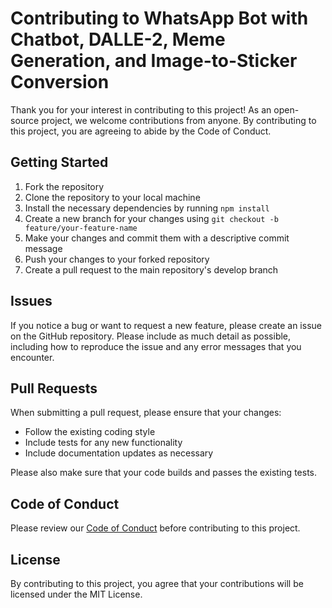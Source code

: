 # Contributing to WhatsApp Bot with Chatbot, DALLE-2, Meme Generation, and Image-to-Sticker Conversion

Thank you for your interest in contributing to this project! As an open-source project, we welcome contributions from anyone. By contributing to this project, you are agreeing to abide by the Code of Conduct.

## Getting Started
1. Fork the repository
2. Clone the repository to your local machine
3. Install the necessary dependencies by running `npm install`
4. Create a new branch for your changes using `git checkout -b feature/your-feature-name`
5. Make your changes and commit them with a descriptive commit message
6. Push your changes to your forked repository
7. Create a pull request to the main repository's develop branch

## Issues
If you notice a bug or want to request a new feature, please create an issue on the GitHub repository. Please include as much detail as possible, including how to reproduce the issue and any error messages that you encounter.

## Pull Requests
When submitting a pull request, please ensure that your changes:
- Follow the existing coding style
- Include tests for any new functionality
- Include documentation updates as necessary

Please also make sure that your code builds and passes the existing tests.

## Code of Conduct
Please review our [Code of Conduct](./CODE_OF_CONDUCT.md) before contributing to this project.

## License
By contributing to this project, you agree that your contributions will be licensed under the MIT License.
